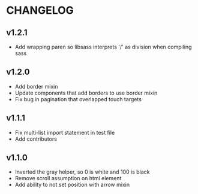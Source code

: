 # CHANGELOG

## v1.2.1

  - Add wrapping paren so libsass interprets '/' as division when compiling sass

## v1.2.0

  - Add border mixin
  - Update components that add borders to use border mixin
  - Fix bug in pagination that overlapped touch targets

## v1.1.1

  - Fix multi-list import statement in test file
  - Add contributors

## v1.1.0

  - Inverted the gray helper, so 0 is white and 100 is black
  - Remove scroll assumption on html element
  - Add ability to not set position with arrow mixin
